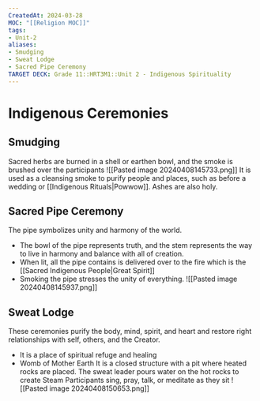 ```yaml
---
CreatedAt: 2024-03-28
MOC: "[[Religion MOC]]"
tags:
- Unit-2
aliases:
- Smudging
- Sweat Lodge
- Sacred Pipe Ceremony
TARGET DECK: Grade 11::HRT3M1::Unit 2 - Indigenous Spirituality
---
```

# Indigenous Ceremonies

## Smudging
Sacred herbs are burned in a shell or earthen bowl, and the smoke is brushed over the participants
![[Pasted image 20240408145733.png]]
It is used as a cleansing smoke to purify people and places, such as before a wedding or [[Indigenous Rituals|Powwow]]. Ashes are also holy.
<!--ID: 1718379550395-->


## Sacred Pipe Ceremony
The pipe symbolizes unity and harmony of the world.
- The bowl of the pipe represents truth, and the stem represents the way to live in harmony and balance with all of creation.
- When lit, all the pipe contains is delivered over to the fire which is the [[Sacred Indigenous People|Great Spirit]]
- Smoking the pipe stresses the unity of everything.
![[Pasted image 20240408145937.png]]
<!--ID: 1718379550405-->


## Sweat Lodge
These ceremonies purify the body, mind, spirit, and heart and restore right relationships with self, others, and the Creator.
- It is a place of spiritual refuge and healing
- Womb of Mother Earth
It is a closed structure with a pit where heated rocks are placed.
The sweat leader pours water on the hot rocks to create Steam
Participants sing, pray, talk, or meditate as they sit
![[Pasted image 20240408150653.png]]
<!--ID: 1718379550415-->
